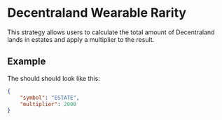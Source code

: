 # Decentraland Wearable Rarity

This strategy allows users to calculate the total amount of Decentraland lands in estates and apply a multiplier to the result.

## Example

The should should look like this:

```json
{
    "symbol": "ESTATE",
    "multiplier": 2000
}
```
